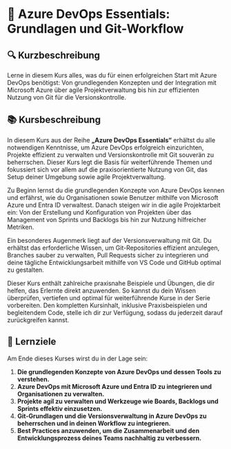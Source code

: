 # 📘 Azure DevOps Essentials: Grundlagen und Git-Workflow

## 🔍 Kurzbeschreibung

Lerne in diesem Kurs alles, was du für einen erfolgreichen Start mit Azure DevOps benötigst: Von grundlegenden Konzepten und der Integration mit Microsoft Azure über agile Projektverwaltung bis hin zur effizienten Nutzung von Git für die Versionskontrolle.

## 📚 Kursbeschreibung

In diesem Kurs aus der Reihe **„Azure DevOps Essentials“** erhältst du alle notwendigen Kenntnisse, um Azure DevOps erfolgreich einzurichten, Projekte effizient zu verwalten und Versionskontrolle mit Git souverän zu beherrschen. Dieser Kurs legt die Basis für weiterführende Themen und fokussiert sich vor allem auf die praxisorientierte Nutzung von Git, das Setup deiner Umgebung sowie agile Projektverwaltung.  

Zu Beginn lernst du die grundlegenden Konzepte von Azure DevOps kennen und erfährst, wie du Organisationen sowie Benutzer mithilfe von Microsoft Azure und Entra ID verwaltest. Danach steigen wir in die agile Projektarbeit ein: Von der Erstellung und Konfiguration von Projekten über das Management von Sprints und Backlogs bis hin zur Nutzung hilfreicher Metriken.  

Ein besonderes Augenmerk liegt auf der Versionsverwaltung mit Git. Du erhältst das erforderliche Wissen, um Git-Repositories effizient anzulegen, Branches sauber zu verwalten, Pull Requests sicher zu integrieren und deine tägliche Entwicklungsarbeit mithilfe von VS Code und GitHub optimal zu gestalten.  

Dieser Kurs enthält zahlreiche praxisnahe Beispiele und Übungen, die dir helfen, das Erlernte direkt anzuwenden. So kannst du dein Wissen überprüfen, vertiefen und optimal für weiterführende Kurse in der Serie vorbereiten. Den kompletten Kursinhalt, inklusive Praxisbeispielen und begleitendem Code, stelle ich dir zur Verfügung, sodass du jederzeit darauf zurückgreifen kannst.  

## 🎯 Lernziele

Am Ende dieses Kurses wirst du in der Lage sein:

1. **Die grundlegenden Konzepte von Azure DevOps und dessen Tools zu verstehen.**  
2. **Azure DevOps mit Microsoft Azure und Entra ID zu integrieren und Organisationen zu verwalten.**  
3. **Projekte agil zu verwalten und Werkzeuge wie Boards, Backlogs und Sprints effektiv einzusetzen.**  
4. **Git-Grundlagen und die Versionsverwaltung in Azure DevOps zu beherrschen und in deinen Workflow zu integrieren.**  
5. **Best Practices anzuwenden, um die Zusammenarbeit und den Entwicklungsprozess deines Teams nachhaltig zu verbessern.**
